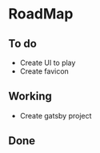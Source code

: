 # RoadMap

## To do
- Create UI to play
- Create favicon

## Working
- Create gatsby project

## Done

